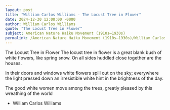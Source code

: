 ```yaml
---
layout: post
title: "William Carlos Williams - The Locust Tree in Flower"
date: 2024-12-30 12:00:00 -0000
author: William Carlos Williams
quote: "The Locust Tree in Flower"
subject: American Nature Haiku Movement (1910s–1930s)
permalink: /American Nature Haiku Movement (1910s–1930s)/William Carlos Williams/William Carlos Williams - The Locust Tree in Flower
---
```


The Locust Tree in Flower
The locust tree in flower
is a great blank bush
of white flowers,
like spring snow.
On all sides
huddled close together
are the houses.

In their doors and windows
white flowers
spill out on the sky;
everywhere the light
pressed down
an irresistible white hint
in the brightness of the day.

The good white women
move among the trees,
greatly pleased
by this wreathing
of the world

- William Carlos Williams
